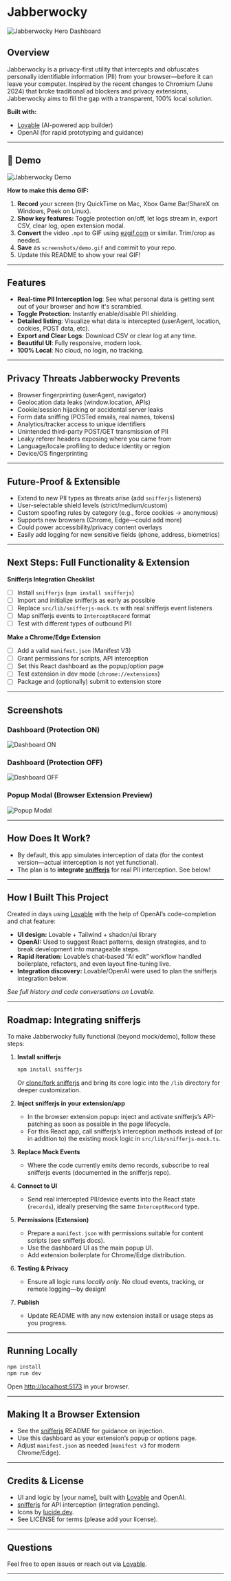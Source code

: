 
# Jabberwocky

![Jabberwocky Hero Dashboard](screenshots/dashboard-on.png)

## Overview

Jabberwocky is a privacy-first utility that intercepts and obfuscates personally identifiable information (PII) from your browser—before it can leave your computer. Inspired by the recent changes to Chromium (June 2024) that broke traditional ad blockers and privacy extensions, Jabberwocky aims to fill the gap with a transparent, 100% local solution.

**Built with:**  
- [Lovable](https://lovable.dev/) (AI-powered app builder)  
- OpenAI (for rapid prototyping and guidance)

---

## 🚀 Demo

<!-- Replace `demo.gif` with your actual demo GIF file after creating it! -->
![Jabberwocky Demo](screenshots/demo.gif)

**How to make this demo GIF:**
1. **Record** your screen (try QuickTime on Mac, Xbox Game Bar/ShareX on Windows, Peek on Linux).
2. **Show key features:** Toggle protection on/off, let logs stream in, export CSV, clear log, open extension modal.
3. **Convert** the video `.mp4` to GIF using [ezgif.com](https://ezgif.com/video-to-gif/) or similar. Trim/crop as needed.
4. **Save** as `screenshots/demo.gif` and commit to your repo.
5. Update this README to show your real GIF!

---

## Features

- **Real-time PII Interception log**: See what personal data is getting sent out of your browser and how it's scrambled.
- **Toggle Protection**: Instantly enable/disable PII shielding.
- **Detailed listing**: Visualize what data is intercepted (userAgent, location, cookies, POST data, etc).
- **Export and Clear Logs**: Download CSV or clear log at any time.
- **Beautiful UI**: Fully responsive, modern look.
- **100% Local**: No cloud, no login, no tracking.

---

## Privacy Threats Jabberwocky Prevents

- Browser fingerprinting (userAgent, navigator)
- Geolocation data leaks (window.location, APIs)
- Cookie/session hijacking or accidental server leaks
- Form data sniffing (POSTed emails, real names, tokens)
- Analytics/tracker access to unique identifiers
- Unintended third-party POST/GET transmission of PII
- Leaky referer headers exposing where you came from
- Language/locale profiling to deduce identity or region
- Device/OS fingerprinting

---

## Future-Proof & Extensible

- Extend to new PII types as threats arise (add `snifferjs` listeners)
- User-selectable shield levels (strict/medium/custom)
- Custom spoofing rules by category (e.g., force cookies → anonymous)
- Supports new browsers (Chrome, Edge—could add more)
- Could power accessibility/privacy content overlays
- Easily add logging for new sensitive fields (phone, address, biometrics)

---

## Next Steps: Full Functionality & Extension

**Snifferjs Integration Checklist**
- [ ] Install `snifferjs` (`npm install snifferjs`)
- [ ] Import and initialize snifferjs as early as possible
- [ ] Replace `src/lib/snifferjs-mock.ts` with real snifferjs event listeners
- [ ] Map snifferjs events to `InterceptRecord` format
- [ ] Test with different types of outbound PII

**Make a Chrome/Edge Extension**
- [ ] Add a valid `manifest.json` (Manifest V3)
- [ ] Grant permissions for scripts, API interception
- [ ] Set this React dashboard as the popup/option page
- [ ] Test extension in dev mode (`chrome://extensions`)
- [ ] Package and (optionally) submit to extension store

---

## Screenshots

### Dashboard (Protection ON)
![Dashboard ON](screenshots/dashboard-on.png)

### Dashboard (Protection OFF)
![Dashboard OFF](screenshots/dashboard-off.png)

### Popup Modal (Browser Extension Preview)
![Popup Modal](screenshots/popup-modal.png)

---

## How Does It Work?

- By default, this app simulates interception of data (for the contest version—actual interception is not yet functional).
- The plan is to **integrate [snifferjs](https://github.com/cyphunk/snifferjs)** for real PII interception. See below!

---

## How I Built This Project

Created in days using [Lovable](https://lovable.dev/) with the help of OpenAI’s code-completion and chat feature:

- **UI design:** Lovable + Tailwind + shadcn/ui library
- **OpenAI:** Used to suggest React patterns, design strategies, and to break development into manageable steps.
- **Rapid iteration:** Lovable’s chat-based “AI edit” workflow handled boilerplate, refactors, and even layout fine-tuning live.
- **Integration discovery:** Lovable/OpenAI were used to plan the snifferjs integration below.

_See full history and code conversations on Lovable._

---

## Roadmap: Integrating snifferjs

To make Jabberwocky fully functional (beyond mock/demo), follow these steps:

1. **Install snifferjs**
   ```sh
   npm install snifferjs
   ```
   Or [clone/fork snifferjs](https://github.com/cyphunk/snifferjs) and bring its core logic into the `/lib` directory for deeper customization.

2. **Inject snifferjs in your extension/app**
   - In the browser extension popup: inject and activate snifferjs’s API-patching as soon as possible in the page lifecycle.
   - For this React app, call snifferjs’s interception methods instead of (or in addition to) the existing mock logic in `src/lib/snifferjs-mock.ts`.

3. **Replace Mock Events**
   - Where the code currently emits demo records, subscribe to real snifferjs events (documented in the snifferjs repo).

4. **Connect to UI**
   - Send real intercepted PII/device events into the React state (`records`), ideally preserving the same `InterceptRecord` type.

5. **Permissions (Extension)**
   - Prepare a `manifest.json` with permissions suitable for content scripts (see snifferjs docs).
   - Use the dashboard UI as the main popup UI.
   - Add extension boilerplate for Chrome/Edge distribution.

6. **Testing & Privacy**
   - Ensure all logic runs _locally only_. No cloud events, tracking, or remote logging—by design!

7. **Publish**
   - Update README with any new extension install or usage steps as you progress.

---

## Running Locally

```sh
npm install
npm run dev
```

Open [http://localhost:5173](http://localhost:5173) in your browser.

---

## Making It a Browser Extension

- See the [snifferjs](https://github.com/cyphunk/snifferjs) README for guidance on injection.
- Use this dashboard as your extension’s popup or options page.
- Adjust `manifest.json` as needed (`manifest v3` for modern Chrome/Edge).

---

## Credits & License

- UI and logic by [your name], built with [Lovable](https://lovable.dev) and OpenAI.
- [snifferjs](https://github.com/cyphunk/snifferjs) for API interception (integration pending).
- Icons by [lucide.dev](https://lucide.dev/).
- See LICENSE for terms (please add your license).

---

## Questions

Feel free to open issues or reach out via [Lovable](https://lovable.dev).

---

